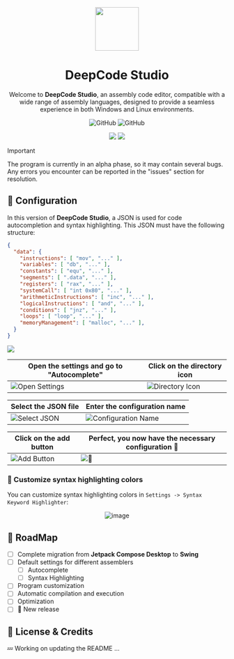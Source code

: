 <div align="center">

<img src="https://github.com/Daniel0110000/DeepCodeStudio/blob/master/ic_launcher.png" width="100px"/>  


# **DeepCode Studio**

Welcome to **DeepCode Studio**, an assembly code editor, compatible with a wide range of assembly languages, designed to provide a seamless experience in both Windows and Linux environments.

![GitHub](https://img.shields.io/github/license/daniel0110000/deepcodestudio?style=for-the-badge&labelColor=282C34&color=1F6FEB) ![GitHub](https://img.shields.io/github/v/release/daniel0110000/deepcodestudio?style=for-the-badge&labelColor=282C34&color=1F6FEB)

<img src="https://img.shields.io/badge/Linux-282C34?style=for-the-badge&logo=linux&logoColor=white"/>
<img src="https://img.shields.io/badge/Windows-282C34?style=for-the-badge&logo=window&logoColor=white"/>

</div>

> [!IMPORTANT]
> The program is currently in an alpha phase, so it may contain several bugs. Any errors you encounter can be reported in the "issues" section for resolution.

## 🧩 Configuration
In this version of **DeepCode Studio**, a JSON is used for code autocompletion and syntax highlighting. This JSON must have the following structure:

```json
{
  "data": {
    "instructions": [ "mov", "..." ],
    "variables": [ "db", "..." ],
    "constants": [ "equ", "..." ],
    "segments": [ ".data", "..." ],
    "registers": [ "rax", "..." ],
    "systemCall": [ "int 0x80", "..." ],
    "arithmeticInstructions": [ "inc", "..." ],
    "logicalInstructions": [ "and", "..." ],
    "conditions": [ "jnz", "..." ],
    "loops": [ "loop", "..." ],
    "memoryManagement": [ "malloc", "..." ],
  }
}
```

<a href="https://github.com/Daniel0110000/DeepCodeStudio/blob/master/src/main/resources/extras/asm_config.json" download/>
  <img src="https://img.shields.io/badge/Download%20Example-1F6FEB?style=for-the-badge&logo=google-cloud&logoColor=white"/>
<a/>

<div align="center">

| Open the settings and go to "Autocomplete"              | Click on the directory icon               |
| ---------------------- | ---------------------- |
| ![Open Settings](https://github.com/user-attachments/assets/86dec1aa-047e-4e99-82f9-c1576e940604) | ![Directory Icon](https://github.com/user-attachments/assets/c9bd0a65-3e9a-49b0-b3bf-3118743aa8f3)|

| Select the JSON file               | Enter the configuration name               |
| ---------------------- | ---------------------- |
| ![Select JSON](https://github.com/user-attachments/assets/ef00fcbd-6264-434e-9323-95ae19b26941) | ![Configuration Name](https://github.com/user-attachments/assets/1de4c480-73b6-4420-8402-a4085c3d87e1) |

| Click on the add button               | Perfect, you now have the necessary configuration 🥳               |
| ---------------------- | ---------------------- |
| ![Add Button](https://github.com/user-attachments/assets/e37fe196-93c1-411e-a703-9f2e0d38708b) | ![🥳](https://github.com/user-attachments/assets/c0f375ba-b5d1-4a97-a5e3-c9778eeb175d) |
  
</div>

### 🎨 Customize syntax highlighting colors

You can customize syntax highlighting colors in `Settings -> Syntax Keyword Highlighter`:

<div align="center">
  
  ![image](https://github.com/user-attachments/assets/7780619f-cbb8-42a4-bd7b-14a89cb0f542)
  
</div>

## 🚧 RoadMap
- [ ] Complete migration from **Jetpack Compose Desktop** to **Swing**
- [ ] Default settings for different assemblers
    - [ ] Autocomplete
    - [ ] Syntax Highlighting
- [ ] Program customization
- [ ] Automatic compilation and execution
- [ ] Optimization
- [ ] 🚀 New release

## 📜 License & Credits

💤 Working on updating the README ...
